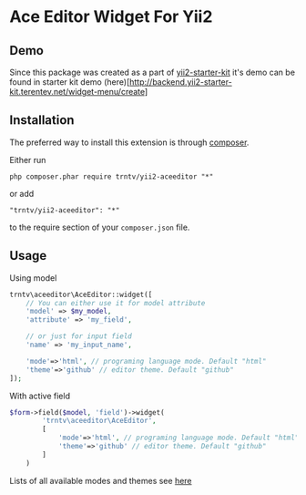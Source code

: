 Ace Editor Widget For Yii2
=======================

Demo
----
Since this package was created as a part of [yii2-starter-kit](https://github.com/trntv/yii2-starter-kit) it's demo can be found in starter kit demo (here)[http://backend.yii2-starter-kit.terentev.net/widget-menu/create]

Installation
------------

The preferred way to install this extension is through [composer](http://getcomposer.org/download/).

Either run

```
php composer.phar require trntv/yii2-aceeditor "*"
```

or add

```
"trntv/yii2-aceeditor": "*"
```

to the require section of your `composer.json` file.

Usage
-----------------------

Using model

```php
trntv\aceeditor\AceEditor::widget([
	// You can either use it for model attribute
	'model' => $my_model,
	'attribute' => 'my_field',

	// or just for input field
	'name' => 'my_input_name',

    'mode'=>'html', // programing language mode. Default "html"
    'theme'=>'github' // editor theme. Default "github"
]);
```

With active field

```php
$form->field($model, 'field')->widget(
        'trntv\aceeditor\AceEditor',
        [
            'mode'=>'html', // programing language mode. Default "html"
			'theme'=>'github' // editor theme. Default "github"
        ]
    )
```
Lists of all available modes and themes see [here](https://github.com/ajaxorg/ace)

